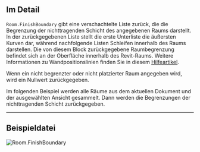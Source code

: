 ## Im Detail
`Room.FinishBoundary` gibt eine verschachtelte Liste zurück, die die Begrenzung der nichttragenden Schicht des angegebenen Raums darstellt. In der zurückgegebenen Liste stellt die erste Unterliste die äußersten Kurven dar, während nachfolgende Listen Schleifen innerhalb des Raums darstellen. Die von diesem Block zurückgegebene Raumbegrenzung befindet sich an der Oberfläche innerhalb des Revit-Raums. Weitere Informationen zu Wandpositionslinien finden Sie in diesem [Hilfeartikel](https://help.autodesk.com/view/RVT/2024/DEU/?guid=GUID-0BB62832-36DD-4E06-A9D4-EE98CE0FCF89).

Wenn ein nicht begrenzter oder nicht platzierter Raum angegeben wird, wird ein Nullwert zurückgegeben.

Im folgenden Beispiel werden alle Räume aus dem aktuellen Dokument und der ausgewählten Ansicht gesammelt. Dann werden die Begrenzungen der nichttragenden Schicht zurückgegeben.
___
## Beispieldatei

![Room.FinishBoundary](./Revit.Elements.Room.FinishBoundary_img.jpg)
